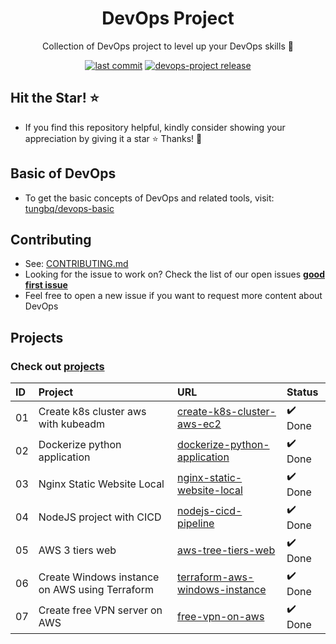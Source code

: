 <h1 align="center">DevOps Project</h1>

<p align="center">Collection of DevOps project to level up your DevOps skills 💝</p>
<p align="center">
  <a href="https://img.shields.io/github/last-commit/tungbq/devops-project/main"><img alt="last commit" src="https://img.shields.io/github/last-commit/tungbq/devops-project/main" /></a>
  <a href="https://github.com/tungbq/devops-project/releases"><img alt="devops-project release" src="https://img.shields.io/github/release/tungbq/devops-project.svg" /></a>
</p>

## Hit the Star! ⭐

- If you find this repository helpful, kindly consider showing your appreciation by giving it a star ⭐ Thanks! 💖

## Basic of DevOps

- To get the basic concepts of DevOps and related tools, visit: [tungbq/devops-basic](https://github.com/tungbq/devops-basic)

## Contributing
- See: [CONTRIBUTING.md](./CONTRIBUTING.md)
- Looking for the issue to work on? Check the list of our open issues [**good first issue**](https://github.com/tungbq/devops-project/issues?q=is%3Aissue+is%3Aopen+label%3A%22good+first+issue%22)
- Feel free to open a new issue if you want to request more content about DevOps

## Projects

### Check out [projects](./projects/)

| ID  | Project                                        | URL                                                                          | Status  |
| :-- | :--------------------------------------------- | :--------------------------------------------------------------------------- | :------ |
| 01  | Create k8s cluster aws with kubeadm            | [create-k8s-cluster-aws-ec2](./projects/create-k8s-cluster-aws-ec2/)         | ✔️ Done |
| 02  | Dockerize python application                   | [dockerize-python-application](./projects/dockerize-python-application/)     | ✔️ Done |
| 03  | Nginx Static Website Local                     | [nginx-static-website-local](./projects/nginx-static-website-local/)         | ✔️ Done |
| 04  | NodeJS project with CICD                       | [nodejs-cicd-pipeline](./projects/nodejs-cicd-pipeline/)                     | ✔️ Done |
| 05  | AWS 3 tiers web                                | [aws-tree-tiers-web](./projects/aws-tree-tiers-web/)                         | ✔️ Done |
| 06  | Create Windows instance on AWS using Terraform | [terraform-aws-windows-instance](./projects/terraform-aws-windows-instance/) | ✔️ Done |
| 07  | Create free VPN server on AWS                  | [free-vpn-on-aws](./projects/free-vpn-on-aws/)                               | ✔️ Done |
